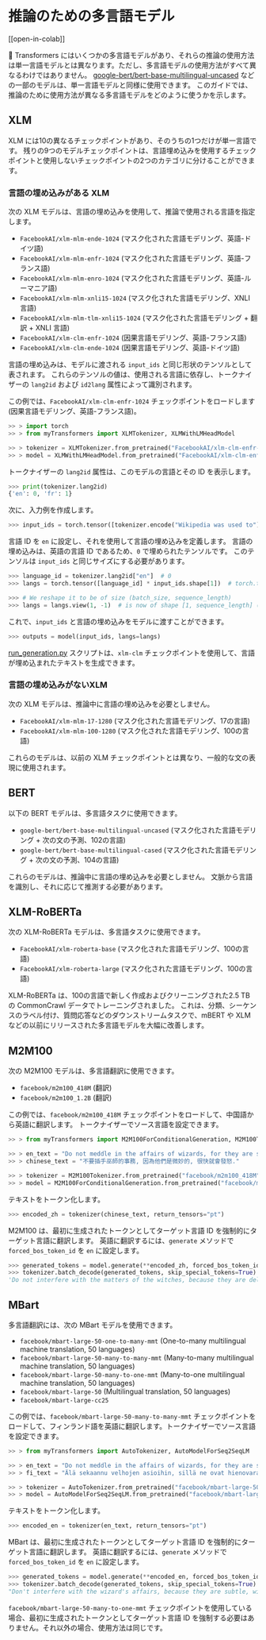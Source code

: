 <!--Copyright 2022 The HuggingFace Team. All rights reserved.

Licensed under the Apache License, Version 2.0 (the "License"); you may not use this file except in compliance with
the License. You may obtain a copy of the License at

http://www.apache.org/licenses/LICENSE-2.0

Unless required by applicable law or agreed to in writing, software distributed under the License is distributed on
an "AS IS" BASIS, WITHOUT WARRANTIES OR CONDITIONS OF ANY KIND, either express or implied. See the License for the
specific language governing permissions and limitations under the License.

⚠️ Note that this file is in Markdown but contain specific syntax for our doc-builder (similar to MDX) that may not be
rendered properly in your Markdown viewer.

-->

# 推論のための多言語モデル

[[open-in-colab]]

🤗 Transformers にはいくつかの多言語モデルがあり、それらの推論の使用方法は単一言語モデルとは異なります。ただし、多言語モデルの使用方法がすべて異なるわけではありません。 [google-bert/bert-base-multilingual-uncased](https://huggingface.co/google-bert/bert-base-multilingual-uncased) などの一部のモデルは、単一言語モデルと同様に使用できます。 このガイドでは、推論のために使用方法が異なる多言語モデルをどのように使うかを示します。

## XLM

XLM には10の異なるチェックポイントがあり、そのうちの1つだけが単一言語です。 残りの9つのモデルチェックポイントは、言語埋め込みを使用するチェックポイントと使用しないチェックポイントの2つのカテゴリに分けることができます。

### 言語の埋め込みがある XLM

次の XLM モデルは、言語の埋め込みを使用して、推論で使用される言語を指定します。

- `FacebookAI/xlm-mlm-ende-1024` (マスク化された言語モデリング、英語-ドイツ語)
- `FacebookAI/xlm-mlm-enfr-1024` (マスク化された言語モデリング、英語-フランス語)
- `FacebookAI/xlm-mlm-enro-1024` (マスク化された言語モデリング、英語-ルーマニア語)
- `FacebookAI/xlm-mlm-xnli15-1024` (マスク化された言語モデリング、XNLI 言語)
- `FacebookAI/xlm-mlm-tlm-xnli15-1024` (マスク化された言語モデリング + 翻訳 + XNLI 言語)
- `FacebookAI/xlm-clm-enfr-1024` (因果言語モデリング、英語-フランス語)
- `FacebookAI/xlm-clm-ende-1024` (因果言語モデリング、英語-ドイツ語)

言語の埋め込みは、モデルに渡される `input_ids` と同じ形状のテンソルとして表されます。 これらのテンソルの値は、使用される言語に依存し、トークナイザーの `lang2id` および `id2lang` 属性によって識別されます。

この例では、`FacebookAI/xlm-clm-enfr-1024` チェックポイントをロードします (因果言語モデリング、英語-フランス語)。

```py
>> > import torch
>> > from myTransformers import XLMTokenizer, XLMWithLMHeadModel

>> > tokenizer = XLMTokenizer.from_pretrained("FacebookAI/xlm-clm-enfr-1024")
>> > model = XLMWithLMHeadModel.from_pretrained("FacebookAI/xlm-clm-enfr-1024")
```

トークナイザーの `lang2id` 属性は、このモデルの言語とその ID を表示します。

```py
>>> print(tokenizer.lang2id)
{'en': 0, 'fr': 1}
```

次に、入力例を作成します。

```py
>>> input_ids = torch.tensor([tokenizer.encode("Wikipedia was used to")])  # batch size of 1
```

言語 ID を `en` に設定し、それを使用して言語の埋め込みを定義します。 言語の埋め込みは、英語の言語 ID であるため、`0` で埋められたテンソルです。 このテンソルは `input_ids` と同じサイズにする必要があります。

```py
>>> language_id = tokenizer.lang2id["en"]  # 0
>>> langs = torch.tensor([language_id] * input_ids.shape[1])  # torch.tensor([0, 0, 0, ..., 0])

>>> # We reshape it to be of size (batch_size, sequence_length)
>>> langs = langs.view(1, -1)  # is now of shape [1, sequence_length] (we have a batch size of 1)
```

これで、`input_ids` と言語の埋め込みをモデルに渡すことができます。

```py
>>> outputs = model(input_ids, langs=langs)
```

[run_generation.py](https://github.com/huggingface/transformers/tree/main/examples/pytorch/text-generation/run_generation.py) スクリプトは、`xlm-clm` チェックポイントを使用して、言語が埋め込まれたテキストを生成できます。

### 言語の埋め込みがないXLM

次の XLM モデルは、推論中に言語の埋め込みを必要としません。

- `FacebookAI/xlm-mlm-17-1280` (マスク化された言語モデリング、17の言語)
- `FacebookAI/xlm-mlm-100-1280` (マスク化された言語モデリング、100の言語)

これらのモデルは、以前の XLM チェックポイントとは異なり、一般的な文の表現に使用されます。

## BERT

以下の BERT モデルは、多言語タスクに使用できます。

- `google-bert/bert-base-multilingual-uncased` (マスク化された言語モデリング + 次の文の予測、102の言語)
- `google-bert/bert-base-multilingual-cased` (マスク化された言語モデリング + 次の文の予測、104の言語)

これらのモデルは、推論中に言語の埋め込みを必要としません。 文脈から言語を識別し、それに応じて推測する必要があります。

## XLM-RoBERTa

次の XLM-RoBERTa モデルは、多言語タスクに使用できます。

- `FacebookAI/xlm-roberta-base` (マスク化された言語モデリング、100の言語)
- `FacebookAI/xlm-roberta-large` (マスク化された言語モデリング、100の言語)

XLM-RoBERTa は、100の言語で新しく作成およびクリーニングされた2.5 TB の CommonCrawl データでトレーニングされました。 これは、分類、シーケンスのラベル付け、質問応答などのダウンストリームタスクで、mBERT や XLM などの以前にリリースされた多言語モデルを大幅に改善します。

## M2M100

次の M2M100 モデルは、多言語翻訳に使用できます。

- `facebook/m2m100_418M` (翻訳)
- `facebook/m2m100_1.2B` (翻訳)

この例では、`facebook/m2m100_418M` チェックポイントをロードして、中国語から英語に翻訳します。 トークナイザーでソース言語を設定できます。

```py
>> > from myTransformers import M2M100ForConditionalGeneration, M2M100Tokenizer

>> > en_text = "Do not meddle in the affairs of wizards, for they are subtle and quick to anger."
>> > chinese_text = "不要插手巫師的事務, 因為他們是微妙的, 很快就會發怒."

>> > tokenizer = M2M100Tokenizer.from_pretrained("facebook/m2m100_418M", src_lang="zh")
>> > model = M2M100ForConditionalGeneration.from_pretrained("facebook/m2m100_418M")
```

テキストをトークン化します。

```py
>>> encoded_zh = tokenizer(chinese_text, return_tensors="pt")
```

M2M100 は、最初に生成されたトークンとしてターゲット言語 ID を強制的にターゲット言語に翻訳します。 英語に翻訳するには、`generate` メソッドで `forced_bos_token_id` を `en` に設定します。

```py
>>> generated_tokens = model.generate(**encoded_zh, forced_bos_token_id=tokenizer.get_lang_id("en"))
>>> tokenizer.batch_decode(generated_tokens, skip_special_tokens=True)
'Do not interfere with the matters of the witches, because they are delicate and will soon be angry.'
```

## MBart

多言語翻訳には、次の MBart モデルを使用できます。

- `facebook/mbart-large-50-one-to-many-mmt` (One-to-many multilingual machine translation, 50 languages)
- `facebook/mbart-large-50-many-to-many-mmt` (Many-to-many multilingual machine translation, 50 languages)
- `facebook/mbart-large-50-many-to-one-mmt` (Many-to-one multilingual machine translation, 50 languages)
- `facebook/mbart-large-50` (Multilingual translation, 50 languages)
- `facebook/mbart-large-cc25`

この例では、`facebook/mbart-large-50-many-to-many-mmt` チェックポイントをロードして、フィンランド語を英語に翻訳します。トークナイザーでソース言語を設定できます。

```py
>> > from myTransformers import AutoTokenizer, AutoModelForSeq2SeqLM

>> > en_text = "Do not meddle in the affairs of wizards, for they are subtle and quick to anger."
>> > fi_text = "Älä sekaannu velhojen asioihin, sillä ne ovat hienovaraisia ja nopeasti vihaisia."

>> > tokenizer = AutoTokenizer.from_pretrained("facebook/mbart-large-50-many-to-many-mmt", src_lang="fi_FI")
>> > model = AutoModelForSeq2SeqLM.from_pretrained("facebook/mbart-large-50-many-to-many-mmt")
```

テキストをトークン化します。

```py
>>> encoded_en = tokenizer(en_text, return_tensors="pt")
```

MBart は、最初に生成されたトークンとしてターゲット言語 ID を強制的にターゲット言語に翻訳します。 英語に翻訳するには、`generate` メソッドで `forced_bos_token_id` を `en` に設定します。

```py
>>> generated_tokens = model.generate(**encoded_en, forced_bos_token_id=tokenizer.lang_code_to_id("en_XX"))
>>> tokenizer.batch_decode(generated_tokens, skip_special_tokens=True)
"Don't interfere with the wizard's affairs, because they are subtle, will soon get angry."
```

`facebook/mbart-large-50-many-to-one-mmt` チェックポイントを使用している場合、最初に生成されたトークンとしてターゲット言語 ID を強制する必要はありません。それ以外の場合、使用方法は同じです。